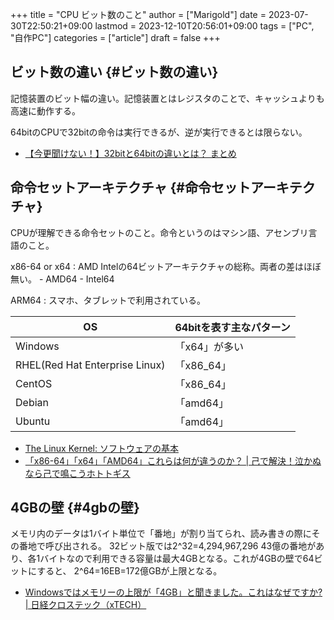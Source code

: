 +++
title = "CPU ビット数のこと"
author = ["Marigold"]
date = 2023-07-30T22:50:21+09:00
lastmod = 2023-12-10T20:56:01+09:00
tags = ["PC", "自作PC"]
categories = ["article"]
draft = false
+++

## ビット数の違い {#ビット数の違い}

記憶装置のビット幅の違い。記憶装置とはレジスタのことで、キャッシュよりも高速に動作する。

64bitのCPUで32bitの命令は実行できるが、逆が実行できるとは限らない。

-   [【今更聞けない！】32bitと64bitの違いとは？ まとめ](https://eng-entrance.com/32bit-64bit)


## 命令セットアーキテクチャ {#命令セットアーキテクチャ}

CPUが理解できる命令セットのこと。命令というのはマシン語、アセンブリ言語のこと。

x86-64 or x64
: AMD Intelの64ビットアーキテクチャの総称。両者の差はほぼ無い。
    -   AMD64
    -   Intel64

ARM64
: スマホ、タブレットで利用されている。

| OS                             | 64bitを表す主なパターン |
|--------------------------------|----------------|
| Windows                        | 「x64」が多い  |
| RHEL(Red Hat Enterprise Linux) | 「x86_64」     |
| CentOS                         | 「x86_64」     |
| Debian                         | 「amd64」      |
| Ubuntu                         | 「amd64」      |

-   [The Linux Kernel: ソフトウェアの基本](https://linuxjf.osdn.jp/JFdocs/The-Linux-Kernel-3.html)
-   [「x86-64」「x64」「AMD64」これらは何が違うのか？ | 己で解決！泣かぬなら己で鳴こうホトトギス](https://onoredekaiketsu.com/x86-64-x64-amd64-what-is-the-difference-between-these/)


## 4GBの壁 {#4gbの壁}

メモリ内のデータは1バイト単位で「番地」が割り当てられ、読み書きの際にその番地で呼び出される。
32ビット版では2^32=4,294,967,296 43億の番地があり、各1バイトなので利用できる容量は最大4GBとなる。これが4GBの壁で64ビットにすると、
2^64=16EB=172億GBが上限となる。

-   [Windowsではメモリーの上限が「4GB」と聞きました。これはなぜですか? | 日経クロステック（xTECH）](https://xtech.nikkei.com/it/pc/article/knowhow/20100222/1023106/)
